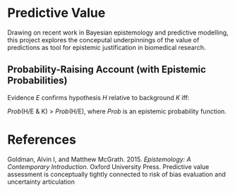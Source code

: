 # Predictive Value
Drawing on recent work in Bayesian epistemology and predictive modelling, this project explores the conceputal underpinnings of the value of predictions as tool for epistemic justification in biomedical research.

## Probability-Raising Account (with Epistemic Probabilities)  
Evidence *E* confirms hypothesis *H* relative to background *K* iff:


*Prob*(H/E & K) > *Prob*(H/E), where *Prob* is an epistemic probability function. 

# References
Goldman, Alvin I, and Matthew McGrath. 2015. *Epistemology: A Contemporary Introduction*. Oxford University Press.
Predictive value assessment is conceptually tightly connected to risk of bias evaluation and uncertainty articulation
